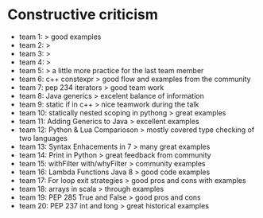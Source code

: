 Constructive criticism
======================

+ team  1:                           > good examples
+ team  2:                           > 
+ team  3:                           >
+ team  4:                           >
+ team  5:                           > a little more practice for the last team member
+ team  6: c++ constexpr             > good flow and examples from the community
+ team  7: pep 234 iterators         > good team work
+ team  8: Java generics             > excelent balance of information
+ team  9: static if in c++          > nice teamwork during the talk
+ team 10: statically nested scoping in pythong > great examples
+ team 11: Adding Generics to Java   > excellent examples 
+ team 12: Python & Lua Comparioson  > mostly covered type checking of two languages
+ team 13: Syntax Enhacements in 7   > many great examples
+ team 14: Print in Python           > great feedback from community
+ team 15: withFilter with/whyFilter > community examples
+ team 16: Lambda Functions Java 8   > good code examples
+ team 17: For loop exit strategies  > good pros and cons with examples 
+ team 18: arrays in scala           > through examples
+ team 19: PEP 285 True and False    > good pros and cons
+ team 20: PEP 237 int and long      > great historical examples